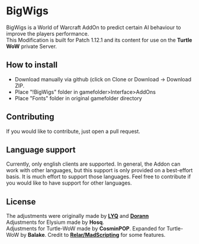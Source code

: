 # BigWigs
BigWigs is a World of Warcraft AddOn to predict certain AI behaviour to improve the players performance.<br>
This Modification is built for Patch 1.12.1 and its content for use on the <b>Turtle WoW</b> private Server.

## How to install
- Download manually via github (click on Clone or Download -> Download ZIP.
- Place "!BigWigs" folder in gamefolder>Interface>AddOns
- Place "Fonts" folder in original gamefolder directory

## Contributing
If you would like to contribute, just open a pull request.

## Language support
Currently, only english clients are supported. In general, the Addon can work with other languages, but this support is only provided on a best-effort basis. It is much effort to support those languages. Feel free to contribute if you would like to have support for other languages.

## License
The adjustments were originally made by <a href="https://github.com/MOUZU"><b>LYQ</b></a> and <a href="https://github.com/xorann/BigWigs"><b>Dorann</b></a><br>
Adjustments for Elysium made by <b>Hosq</b>.<br>
Adjustments for Turtle-WoW made by <b>CosminPOP</b>.
Expanded for Turtle-WoW  by <b>Balake</b>.
Credit to <b><a href="https://github.com/madScripting/BigWigs-TurtleWoW">Relar/MadScripting</a></b> for some features.
<br>
